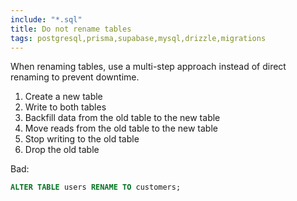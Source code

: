 ```yaml
---
include: "*.sql"
title: Do not rename tables
tags: postgresql,prisma,supabase,mysql,drizzle,migrations
---
```


When renaming tables, use a multi-step approach instead of direct renaming to prevent downtime.

1. Create a new table
2. Write to both tables
3. Backfill data from the old table to the new table
4. Move reads from the old table to the new table
5. Stop writing to the old table
6. Drop the old table

Bad:

```sql
ALTER TABLE users RENAME TO customers;
```
